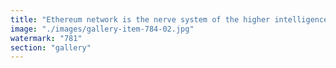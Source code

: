 ```yaml
---
title: "Ethereum network is the nerve system of the higher intelligence we all are a part of because we created it<br /><br />think of a brain where neurones are humans <br /><br />cc Ethereum Foundation"
image: "./images/gallery-item-784-02.jpg"
watermark: "781"
section: "gallery"
---
```

